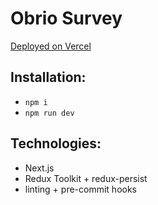 # Obrio Survey

[Deployed on Vercel](https://clario-login-form.vercel.app/)

## Installation:

- `npm i`
- `npm run dev`

## Technologies:

- Next.js
- Redux Toolkit + redux-persist
- linting + pre-commit hooks